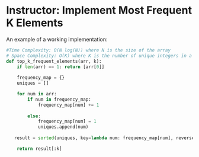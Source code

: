 # Instructor: Implement Most Frequent K Elements

An example of a working implementation:

```python
#Time Complexity: O(N log(N)) where N is the size of the array
# Space Complexity: O(K) where K is the number of unique integers in a given array
def top_k_frequent_elements(arr, k):
    if len(arr) == 1: return [arr[0]]
    
    frequency_map = {}
    uniques = []

    for num in arr:
        if num in frequency_map:
            frequency_map[num] += 1
            
        else:
            frequency_map[num] = 1
            uniques.append(num)
            
   result = sorted(uniques, key=lambda num: frequency_map[num], reverse=True)

    return result[:k]
```

